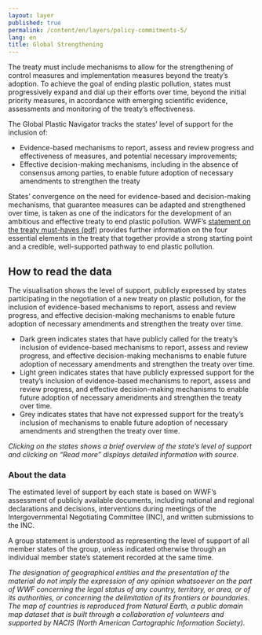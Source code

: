 ```yaml
---
layout: layer
published: true
permalink: /content/en/layers/policy-commitments-5/
lang: en
title: Global Strengthening
---
```


The treaty must include mechanisms to allow for the strengthening of control measures and implementation measures beyond the treaty’s adoption. To achieve the goal of ending plastic pollution, states must progressively expand and dial up their efforts over time, beyond the initial priority measures, in accordance with emerging scientific evidence, assessments and monitoring of the treaty’s effectiveness.

The Global Plastic Navigator tracks the states’ level of support for the inclusion of:

* Evidence-based mechanisms to report, assess and review progress and effectiveness of measures, and potential necessary improvements;
* Effective decision-making mechanisms, including in the absence of consensus among parties, to enable future adoption of necessary amendments to strengthen the treaty

States’ convergence on the need for evidence-based and decision-making mechanisms, that guarantee measures can be adapted and strengthened over time, is taken as one of the indicators for the development of an ambitious and effective treaty to end plastic pollution. WWF’s [statement on the treaty must-haves (pdf)](https://wwfint.awsassets.panda.org/downloads/a-global-treaty-to-end-plastic-pollution-must-haves.pdf) provides further information on the four essential elements in the treaty that together provide a strong starting point and a credible, well-supported pathway to end plastic pollution.

## How to read the data

The visualisation shows the level of support, publicly expressed by states participating in the negotiation of a new treaty on plastic pollution, for the inclusion of evidence-based mechanisms to report, assess and review progress, and effective decision-making mechanisms to enable future adoption of necessary amendments and strengthen the treaty over time.

* Dark green indicates states that have publicly called for the treaty’s inclusion of evidence-based mechanisms to report, assess and review progress, and effective decision-making mechanisms to enable future adoption of necessary amendments and strengthen the treaty over time.
* Light green indicates states that have publicly expressed support for the treaty’s inclusion of evidence-based mechanisms to report, assess and review progress, and effective decision-making mechanisms to enable future adoption of necessary amendments and strengthen the treaty over time.
* Grey indicates states that have not expressed support for the treaty’s inclusion of mechanisms to enable future adoption of necessary amendments and strengthen the treaty over time.

_Clicking on the states shows a brief overview of the state’s level of support and clicking on “Read more” displays detailed information with source._

### About the data

The estimated level of support by each state is based on WWF’s assessment of publicly available documents, including national and regional declarations and decisions, interventions during meetings of the Intergovernmental Negotiating Committee (INC), and written submissions to the INC.

A group statement is understood as representing the level of support of all member states of the group, unless indicated otherwise through an individual member state’s statement recorded at the same time.

_The designation of geographical entities and the presentation of the material do not imply the expression of any opinion whatsoever on the part of WWF concerning the legal status of any country, territory, or area, or of its authorities, or concerning the delimitation of its frontiers or boundaries. The map of countries is reproduced from Natural Earth, a public domain map dataset that is built through a collaboration of volunteers and supported by NACIS (North American Cartographic Information Society)._
